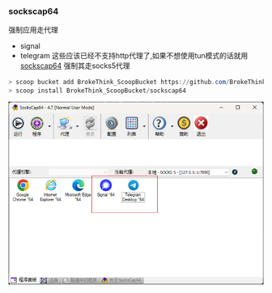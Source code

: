 ### sockscap64
强制应用走代理
- signal
- telegram
这些应该已经不支持http代理了,如果不想使用tun模式的话就用 [sockscap64](https://sourceforge.net/projects/sockscap64/) 强制其走socks5代理
```powershell
> scoop bucket add BrokeThink_ScoopBucket https://github.com/BrokeThink/ScoopBucket
> scoop install BrokeThink_ScoopBucket/sockscap64
```
![](https://raw.githubusercontent.com/huxiaoning/img/master/20250612152854.png)
